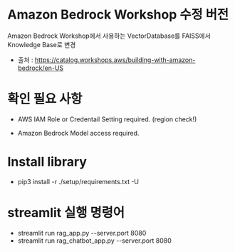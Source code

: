 # Amazon Bedrock Workshop 수정 버전
Amazon Bedrock Workshop에서 사용하는 VectorDatabase를 FAISS에서 Knowledge Base로 변경
- 출처 : https://catalog.workshops.aws/building-with-amazon-bedrock/en-US


# 확인 필요 사항
- AWS IAM Role or Credentail Setting required. (region check!)

- Amazon Bedrock Model access required.


# Install library
- pip3 install -r ./setup/requirements.txt -U


# streamlit 실행 명령어
- streamlit run rag_app.py --server.port 8080
- streamlit run rag_chatbot_app.py --server.port 8080
